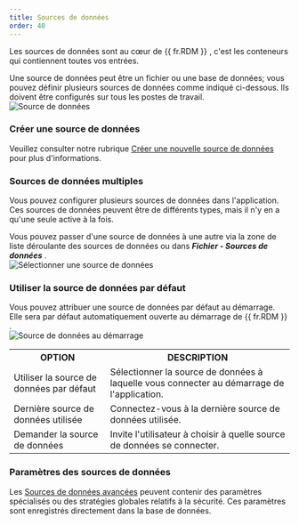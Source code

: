 ```yaml
---
title: Sources de données
order: 40
---
```

Les sources de données sont au cœur de {{ fr.RDM }} , c'est les conteneurs qui contiennent toutes vos entrées.  

Une source de données peut être un fichier ou une base de données; vous pouvez définir plusieurs sources de données comme indiqué ci-dessous. Ils doivent être configurés sur tous les postes de travail.  
![Source de données](https://webdevolutions.azureedge.net/docs/fr/rdm/windows/clip11314.png) 

### Créer une source de données 

Veuillez consulter notre rubrique [Créer une nouvelle source de données](/fr/rdm/windows/data-sources/create-new-data-source/) pour plus d'informations. 

### Sources de données multiples 

Vous pouvez configurer plusieurs sources de données dans l'application. Ces sources de données peuvent être de différents types, mais il n'y en a qu'une seule active à la fois.  

Vous pouvez passer d'une source de données à une autre via la zone de liste déroulante des sources de données ou dans ***Fichier - Sources de données*** .  
![Sélectionner une source de données](https://webdevolutions.azureedge.net/docs/fr/rdm/windows/clip11369.png) 

### Utiliser la source de données par défaut 

Vous pouvez attribuer une source de données par défaut au démarrage. Elle sera par défaut automatiquement ouverte au démarrage de {{ fr.RDM }} .  
![Source de données au démarrage](https://webdevolutions.azureedge.net/docs/fr/rdm/windows/clip10940.png) 

<table>
	<tr>
		<th>
OPTION 
		</th>
		<th>
DESCRIPTION 
		</th>
	</tr>
	<tr>
		<td>
Utiliser la source de données par défaut 
		</td>
		<td>
Sélectionner la source de données à laquelle vous connecter au démarrage de l'application. 
		</td>
	</tr>
	<tr>
		<td>
Dernière source de données utilisée 
		</td>
		<td>
Connectez-vous à la dernière source de données utilisée. 
		</td>
	</tr>
	<tr>
		<td>
Demander la source de données 
		</td>
		<td>
Invite l'utilisateur à choisir à quelle source de données se connecter. 
		</td>
	</tr>
</table>

### Paramètres des sources de données 

Les [Sources de données avancées](/fr/rdm/windows/data-sources/data-sources-types/advanced-data-sources/) peuvent contenir des paramètres spécialisés ou des stratégies globales relatifs à la sécurité. Ces paramètres sont enregistrés directement dans la base de données. 


